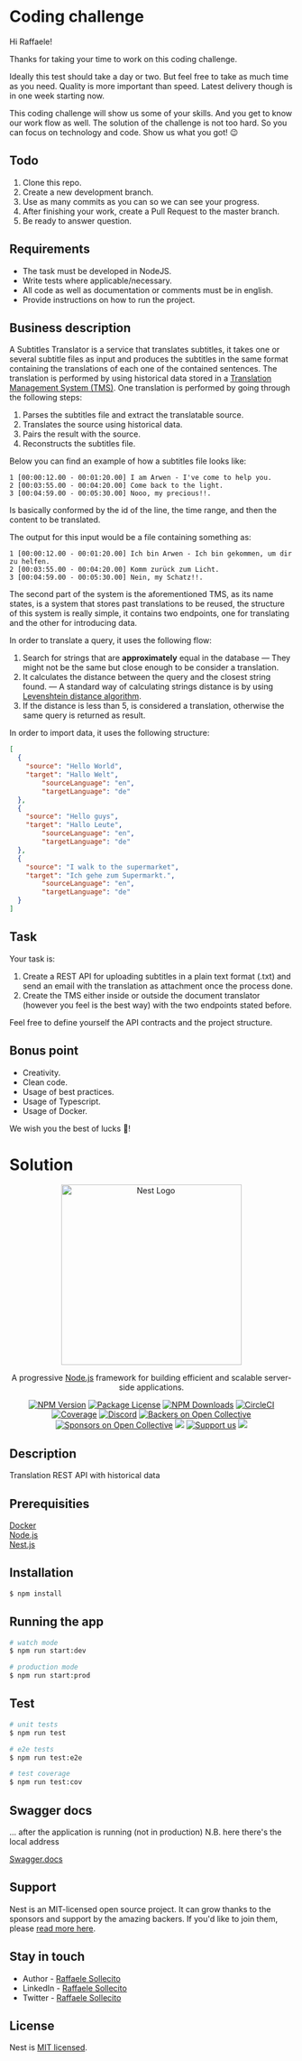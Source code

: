 # Coding challenge

Hi Raffaele!

Thanks for taking your time to work on this coding challenge.

Ideally this test should take a day or two. But feel free to take as much time as you need. Quality is more important than speed. Latest delivery though is in one week starting now.

This coding challenge will show us some of your skills. And you get to know our work flow as well. The solution of the challenge is not too hard. So you can focus on technology and code. Show us what you got! 😉

## Todo

1. Clone this repo.
2. Create a new development branch.
3. Use as many commits as you can so we can see your progress.
4. After finishing your work, create a Pull Request to the master branch.
5. Be ready to answer question.

## Requirements

- The task must be developed in NodeJS.
- Write tests where applicable/necessary.
- All code as well as documentation or comments must be in english.
- Provide instructions on how to run the project.

## Business description

A Subtitles Translator is a service that translates subtitles, it takes one or several subtitle files as input and produces the subtitles in the same format containing the translations of each one of the contained sentences. The translation is performed by using historical data stored in a [Translation Management System (TMS)](https://en.wikipedia.org/wiki/Translation_management_system). One translation is performed by going through the following steps:

1. Parses the subtitles file and extract the translatable source.
2. Translates the source using historical data.
3. Pairs the result with the source.
4. Reconstructs the subtitles file.

Below you can find an example of how a subtitles file looks like:

```
1 [00:00:12.00 - 00:01:20.00] I am Arwen - I've come to help you.
2 [00:03:55.00 - 00:04:20.00] Come back to the light.
3 [00:04:59.00 - 00:05:30.00] Nooo, my precious!!.
```

Is basically conformed by the id of the line, the time range, and then the content to be translated.

The output for this input would be a file containing something as:

```
1 [00:00:12.00 - 00:01:20.00] Ich bin Arwen - Ich bin gekommen, um dir zu helfen.
2 [00:03:55.00 - 00:04:20.00] Komm zurück zum Licht.
3 [00:04:59.00 - 00:05:30.00] Nein, my Schatz!!.
```

The second part of the system is the aforementioned TMS, as its name states, is a system that stores past translations to be reused, the structure of this system is really simple, it contains two endpoints, one for translating and the other for introducing data. 

In order to translate a query, it uses the following flow:

1. Search for strings that are **approximately** equal in the database — They might not be the same but close enough to be consider a translation.
2. It calculates the distance between the query and the closest string found. — A standard way of calculating strings distance is by using [Levenshtein distance algorithm](https://en.wikipedia.org/wiki/Levenshtein_distance).
3. If the distance is less than 5, is considered a translation, otherwise the same query is returned as result.

In order to import data, it uses the following structure:

```json
[
  {
    "source": "Hello World",
    "target": "Hallo Welt",
		"sourceLanguage": "en",
		"targetLanguage": "de"
  },
  {
    "source": "Hello guys",
    "target": "Hallo Leute",
		"sourceLanguage": "en",
		"targetLanguage": "de"
  },
  {
    "source": "I walk to the supermarket",
    "target": "Ich gehe zum Supermarkt.",
		"sourceLanguage": "en",
		"targetLanguage": "de"
  }
]
```

## Task

Your task is:

1. Create a REST API for uploading subtitles in a plain text format (.txt) and send an email with the translation as attachment once the process done.
2. Create the TMS either inside or outside the document translator (however you feel is the best way) with the two endpoints stated before.

Feel free to define yourself the API contracts and the project structure.

## Bonus point

- Creativity.
- Clean code.
- Usage of best practices.
- Usage of Typescript.
- Usage of Docker.

We wish you the best of lucks 🙏!

# Solution

<p align="center">
  <a href="http://nestjs.com/" target="blank"><img src="https://nestjs.com/img/logo_text.svg" width="320" alt="Nest Logo" /></a>
</p>

[circleci-image]: https://img.shields.io/circleci/build/github/nestjs/nest/master?token=abc123def456
[circleci-url]: https://circleci.com/gh/nestjs/nest

  <p align="center">A progressive <a href="http://nodejs.org" target="_blank">Node.js</a> framework for building efficient and scalable server-side applications.</p>
    <p align="center">
<a href="https://www.npmjs.com/~nestjscore" target="_blank"><img src="https://img.shields.io/npm/v/@nestjs/core.svg" alt="NPM Version" /></a>
<a href="https://www.npmjs.com/~nestjscore" target="_blank"><img src="https://img.shields.io/npm/l/@nestjs/core.svg" alt="Package License" /></a>
<a href="https://www.npmjs.com/~nestjscore" target="_blank"><img src="https://img.shields.io/npm/dm/@nestjs/common.svg" alt="NPM Downloads" /></a>
<a href="https://circleci.com/gh/nestjs/nest" target="_blank"><img src="https://img.shields.io/circleci/build/github/nestjs/nest/master" alt="CircleCI" /></a>
<a href="https://coveralls.io/github/nestjs/nest?branch=master" target="_blank"><img src="https://coveralls.io/repos/github/nestjs/nest/badge.svg?branch=master#9" alt="Coverage" /></a>
<a href="https://discord.gg/G7Qnnhy" target="_blank"><img src="https://img.shields.io/badge/discord-online-brightgreen.svg" alt="Discord"/></a>
<a href="https://opencollective.com/nest#backer" target="_blank"><img src="https://opencollective.com/nest/backers/badge.svg" alt="Backers on Open Collective" /></a>
<a href="https://opencollective.com/nest#sponsor" target="_blank"><img src="https://opencollective.com/nest/sponsors/badge.svg" alt="Sponsors on Open Collective" /></a>
  <a href="https://paypal.me/kamilmysliwiec" target="_blank"><img src="https://img.shields.io/badge/Donate-PayPal-ff3f59.svg"/></a>
    <a href="https://opencollective.com/nest#sponsor"  target="_blank"><img src="https://img.shields.io/badge/Support%20us-Open%20Collective-41B883.svg" alt="Support us"></a>
  <a href="https://twitter.com/nestframework" target="_blank"><img src="https://img.shields.io/twitter/follow/nestframework.svg?style=social&label=Follow"></a>
</p>
  <!--[![Backers on Open Collective](https://opencollective.com/nest/backers/badge.svg)](https://opencollective.com/nest#backer)
  [![Sponsors on Open Collective](https://opencollective.com/nest/sponsors/badge.svg)](https://opencollective.com/nest#sponsor)-->

## Description

Translation REST API with historical data

## Prerequisities
[Docker](https://docs.docker.com/get-docker/)\
[Node.js](http://nodejs.org)\
[Nest.js](https://docs.nestjs.com)

## Installation

```bash
$ npm install
```

## Running the app

```bash
# watch mode
$ npm run start:dev

# production mode
$ npm run start:prod
```

## Test

```bash
# unit tests
$ npm run test

# e2e tests
$ npm run test:e2e

# test coverage
$ npm run test:cov
```

## Swagger docs

... after the application is running (not in production)
N.B. here there's the local address

[Swagger.docs](http://localhost:3000/docs)

## Support

Nest is an MIT-licensed open source project. It can grow thanks to the sponsors and support by the amazing backers. If you'd like to join them, please [read more here](https://docs.nestjs.com/support).

## Stay in touch

- Author - [Raffaele Sollecito](https://github.com/Raffasolaries)
- LinkedIn - [Raffaele Sollecito](https://www.linkedin.com/in/raffasolaries/)
- Twitter - [Raffaele Sollecito](https://twitter.com/Raffasolaries)

## License

Nest is [MIT licensed](LICENSE).

